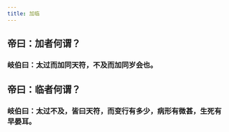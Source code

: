 ```yaml
---
title: 加临
---
```


## 帝曰：加者何谓？
### 岐伯曰：太过而加同天符，不及而加同岁会也。
## 帝曰：临者何谓？
### 岐伯曰：太过不及，皆曰天符，而变行有多少，病形有微甚，生死有早晏耳。
